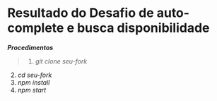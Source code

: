 # Resultado do Desafio de auto-complete e busca disponibilidade


***Procedimentos***

>1. *git clone seu-fork*
2. *cd seu-fork*
3. *npm install*
4. *npm start*

